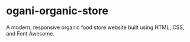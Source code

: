 # ogani-organic-store
A modern, responsive organic food store website built using HTML, CSS, and Font Awesome.

